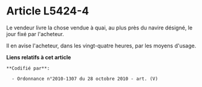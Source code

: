 # Article L5424-4

Le vendeur livre la chose vendue à quai, au plus près du navire désigné, le jour fixé par l'acheteur.

Il en avise l'acheteur, dans les vingt-quatre heures, par les moyens d'usage.

**Liens relatifs à cet article**

	**Codifié par**:

	  - Ordonnance n°2010-1307 du 28 octobre 2010 - art. (V)
